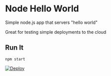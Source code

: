 # Node Hello World

Simple node.js app that servers "hello world"

Great for testing simple deployments to the cloud

## Run It

`npm start`


[![Deploy](https://www.herokucdn.com/deploy/button.png)](https://heroku.com/deploy?template=https://github.com/stripe/example-terminal-backend)
